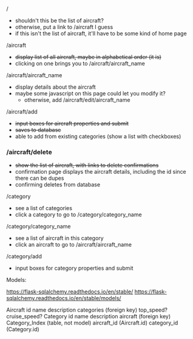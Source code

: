 
/

- shouldn't this be the list of aircraft?  
- otherwise, put a link to /aircraft I guess  
- if this isn't the list of aircraft, it'll have to be some kind of home page  


/aircraft

- ~~display list of all aircraft, maybe in alphabetical order (it is)~~
- clicking on one brings you to /aircraft/aircraft_name  



/aircraft/aircraft_name

- display details about the aircraft  
- maybe some javascript on this page could let you modify it?  
  - otherwise, add /aircraft/edit/aircraft_name  


/aircraft/add

- ~~input boxes for aircraft properties and submit~~
- ~~saves to database~~
- able to add from existing categories (show a list with checkboxes)  


### **/aircraft/delete**

- ~~show the list of aircraft, with links to delete confirmations~~
- confirmation page displays the aircraft details, including the id since there can be dupes
- confirming deletes from database  


/category

- see a list of categories  
- click a category to go to /category/category_name


/category/category_name

- see a list of aircraft in this category
- click an aircraft to go to /aircraft/aircraft_name


/category/add

- input boxes for category properties and submit




Models:

https://flask-sqlalchemy.readthedocs.io/en/stable/
https://flask-sqlalchemy.readthedocs.io/en/stable/models/

Aircraft
    id
    name
    description
    categories (foreign key)
    top_speed?
    cruise_speed?
Category
    id
    name
    description
    aircraft (foreign key)
Category_Index (table, not model)
    aircraft_id (Aircraft.id)
    category_id (Category.id)
